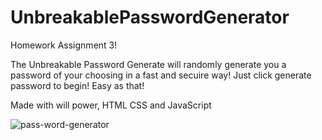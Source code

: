 # UnbreakablePasswordGenerator
Homework Assignment 3! 

The Unbreakable Password Generate will randomly generate you a password of your choosing in a fast and secuire way! Just click generate password to begin! Easy as that!

Made with will power, HTML CSS and JavaScript

![pass-word-generator](./Desktop/Users/ForrestPangle/UnbreakablePaswordGenerator/assets/HW3.png)
